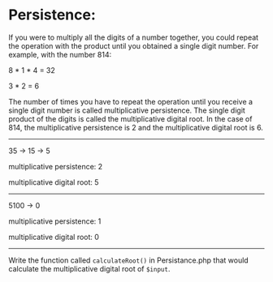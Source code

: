 # Persistence:

If you were to multiply all the digits of a number together, you could repeat the operation with the product until you obtained a single digit number. For example, with the number 814:

8 * 1 * 4 = 32

3 * 2 = 6

The number of times you have to repeat the operation until you receive a single digit number is called multiplicative persistence. The single digit product of the digits is called the multiplicative digital root. In the case of 814, the multiplicative persistence is 2 and the multiplicative digital root is 6.
***
35 -> 15 -> 5

multiplicative persistence: 2

multiplicative digital root: 5
***
5100 -> 0

multiplicative persistence: 1

multiplicative digital root: 0
***
Write the function called `calculateRoot()` in Persistance.php that would calculate the multiplicative digital root of `$input`.
